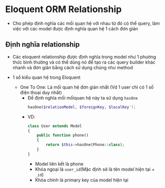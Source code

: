 # Eloquent ORM Relationship
- Cho phép định nghĩa các mối quan hệ với nhau từ đó có thể query, làm việc với các model được định nghĩa quan hệ 1 cách đơn giản 

## Định nghĩa relationship 
- Các eloquent relationship được định nghĩa trong model như 1 phương thức bình thường và có thể dùng nó để tạo ra các query builder khác nhanh và đơn giản bằng cách sử dụng chúng như method 

- 1 số kiểu quan hệ trong Eloquent
    - One To One: Là mối quan hệ đơn giản nhất (Vd 1 user chỉ có 1 số điện thoại duy nhất)
        - Để định nghĩa mối mốiquan hệ này ta sử dụng `hasOne` 
            ```php
            hasOne($relationModel, $foreignKey, $localKey');
            ```
        - VD: 
            ```php
            class User extends Model
            {
                public function phone()
                {
                    return $this->hasOne(Phone::class);
                }
            }
            ```
            - Model liên kết là phone 
            - Khóa ngoại là `user_id`(Mặc định sẽ là tên model hiện tại + `_id`)
            - Khóa chính là primary key của model hiện tại
